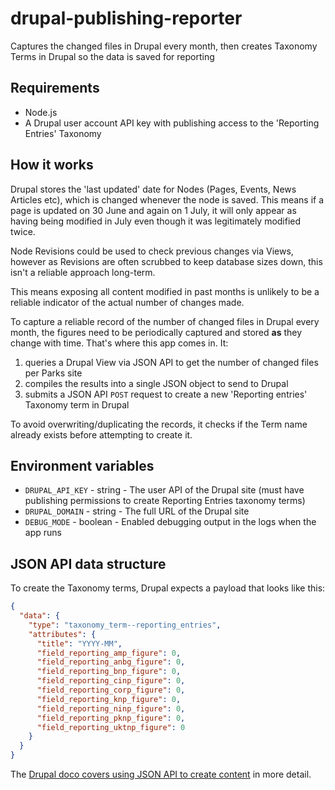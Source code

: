 # drupal-publishing-reporter
Captures the changed files in Drupal every month, then creates Taxonomy Terms in Drupal so the data is saved for reporting

## Requirements

- Node.js
- A Drupal user account API key with publishing access to the 'Reporting Entries' Taxonomy

## How it works

Drupal stores the 'last updated' date for Nodes (Pages, Events, News Articles etc), which is changed whenever the node is saved. This means if a page is updated on 30 June and again on 1 July, it will only appear as having being modified in July even though it was legitimately modified twice. 

Node Revisions could be used to check previous changes via Views, however as Revisions are often scrubbed to keep database sizes down, this isn't a reliable approach long-term.

This means exposing all content modified in past months is unlikely to be a reliable indicator of the actual number of changes made.

To capture a reliable record of the number of changed files in Drupal every month, the figures need to be periodically captured and stored **as** they change with time. That's where this app comes in. It:

1. queries a Drupal View via JSON API to get the number of changed files per Parks site
2. compiles the results into a single JSON object to send to Drupal
3. submits a JSON API `POST` request to create a new 'Reporting entries' Taxonomy term in Drupal

To avoid overwriting/duplicating the records, it checks if the Term name already exists before attempting to create it.

## Environment variables

- `DRUPAL_API_KEY` - string - The user API of the Drupal site (must have publishing permissions to create Reporting Entries taxonomy terms)
- `DRUPAL_DOMAIN` - string - The full URL of the Drupal site
- `DEBUG_MODE` - boolean - Enabled debugging output in the logs when the app runs

## JSON API data structure

To create the Taxonomy terms, Drupal expects a payload that looks like this:

```json
{
  "data": {
    "type": "taxonomy_term--reporting_entries",
    "attributes": {
      "title": "YYYY-MM",
      "field_reporting_amp_figure": 0,
      "field_reporting_anbg_figure": 0,
      "field_reporting_bnp_figure": 0,
      "field_reporting_cinp_figure": 0,
      "field_reporting_corp_figure": 0,
      "field_reporting_knp_figure": 0,
      "field_reporting_ninp_figure": 0,
      "field_reporting_pknp_figure": 0,
      "field_reporting_uktnp_figure": 0
    }
  }
}
```

The [Drupal doco covers using JSON API to create content](https://www.drupal.org/docs/core-modules-and-themes/core-modules/jsonapi-module/creating-new-resources-post) in more detail.